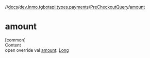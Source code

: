 //[docs](../../../index.md)/[dev.inmo.tgbotapi.types.payments](../index.md)/[PreCheckoutQuery](index.md)/[amount](amount.md)



# amount  
[common]  
Content  
open override val [amount](amount.md): [Long](https://kotlinlang.org/api/latest/jvm/stdlib/kotlin/-long/index.html)  



